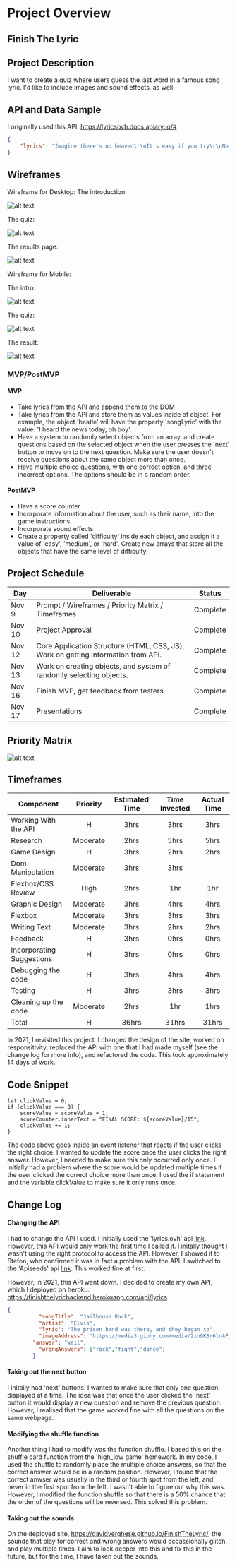 # Project Overview

## Finish The Lyric

## Project Description

I want to create a quiz where users guess the last word in a famous song lyric. I'd like to include images and sound effects, as well.

## API and Data Sample

I originally used this API: https://lyricsovh.docs.apiary.io/#

```json
{
    "lyrics": "Imagine there's no heaven\r\nIt's easy if you try\r\nNo hell below us\r\nAbove us only sky\r\nImagine all the people\r\nLiving for today... \n\n\n\nImagine there's no countries\n\nIt isn't hard to do\n\nNothing to kill or die for\n\nAnd no religion too\n\nImagine all the people\n\nLiving life in peace... \n\n\n\nYou may say I'm a dreamer\n\nBut I'm not the only one\n\nI hope someday you'll join us\n\nAnd the world will be as one \n\n\n\nImagine no possessions\n\nI wonder if you can\n\nNo need for greed or hunger\n\nA brotherhood of man\n\nImagine all the people\n\nSharing all the world... \n\n\n\nYou may say I'm a dreamer\n\nBut I'm not the only one\n\nI hope someday you'll join us\n\nAnd the world will live as one"
}

```


## Wireframes

Wireframe for Desktop: 
The introduction: 

![alt text](https://github.com/DavidVergheseProgrammer/FinishTheLyric/blob/main/Folder/Wireframe%20for%20Desktop%20Intro.png "Wireframe for Desktop Intro")

The quiz: 

![alt text](https://github.com/DavidVergheseProgrammer/FinishTheLyric/blob/main/Folder/Wireframe%20for%20Desktop.png "Wireframe for Desktop Quiz")

The results page: 

![alt text](https://github.com/DavidVergheseProgrammer/FinishTheLyric/blob/main/Folder/Wireframe%20for%20Desktop%20Outro.png "Wireframe for Desktop Quiz Outro")

Wireframe for Mobile: 

The intro: 

![alt text](https://github.com/DavidVergheseProgrammer/FinishTheLyric/blob/main/Folder/Wire%20for%20Mobile%20Intro.png "Wireframe for Desktop Quiz Into")

The quiz: 

![alt text](https://github.com/DavidVergheseProgrammer/FinishTheLyric/blob/main/Folder/Wireframe%20for%20Mobile.png "Wireframe for Mobile Quiz")

The result:

![alt text](https://github.com/DavidVergheseProgrammer/FinishTheLyric/blob/main/Folder/Wireframe%20for%20Mobile%20Outro.png "Wireframe for Mobile Quiz Outro")

### MVP/PostMVP

#### MVP 

- Take lyrics from the API and append them to the DOM
- Take lyrics from the API and store them as values inside of object. For example, the object 'beatle' will have the property 'songLyric' with the value: 'I heard the news today, oh boy'. 
- Have a system to randomly select objects from an array, and create questions based on the selected object when the user presses the 'next' button to move on to the next question. Make sure the user doesn't receive questions about the same object more than once. 
- Have multiple choice questions, with one correct option, and three incorrect options. The options should be in a random order. 

#### PostMVP  

- Have a score counter
- Incorporate information about the user, such as their name, into the game instructions. 
- Incorporate sound effects
- Create a property called 'difficulty' inside each object, and assign it a value of 'easy', 'medium', or 'hard'. Create new arrays that store all the objects that have the same level of difficulty. 

## Project Schedule

|  Day | Deliverable | Status
|---|---| ---|
|Nov 9| Prompt / Wireframes / Priority Matrix / Timeframes | Complete
|Nov 10| Project Approval | Complete
|Nov 12| Core Application Structure (HTML, CSS, JS). Work on getting information from API. | Complete
|Nov 13| Work on creating objects, and system of randomly selecting objects. | Complete
|Nov 16| Finish MVP, get feedback from testers | Complete
|Nov 17| Presentations | Complete

## Priority Matrix


![alt text](https://github.com/DavidVergheseProgrammer/FinishTheLyric/blob/main/Folder/priority%20matrix.png "Priority Matrix")

## Timeframes

| Component | Priority | Estimated Time | Time Invested | Actual Time |
| --- | :---: |  :---: | :---: | :---: |
| Working With the API | H | 3hrs|3hrs |3hrs  |
| Research | Moderate | 2hrs| 5hrs | 5hrs |
| Game Design | H | 3hrs| 2hrs |2hrs  |
| Dom Manipulation | Moderate | 3hrs|3hrs |  |
| Flexbox/CSS Review | High | 2hrs| 1hr | 1hr|
| Graphic Design | Moderate | 3hrs| 4hrs |4hrs  |
| Flexbox | Moderate | 3hrs| 3hrs | 3hrs|
| Writing Text | Moderate | 3hrs| 2hrs| 2hrs |
| Feedback | H | 3hrs|  0hrs | 0hrs |
| Incorporating Suggestions | H | 3hrs| 0hrs |0hrs  |
| Debugging the code | H | 3hrs| 4hrs | 4hrs |
| Testing | H | 3hrs|3hrs  | 3hrs |
| Cleaning up the code | Moderate | 2hrs|1hr  |1hrs  |
| Total | H | 36hrs|31hrs  |31hrs  |

In 2021, I revisited this project. I changed the design of the site, worked on responsitivity, replaced the API with one that I had made myself (see the change log for more info), and refactored the code. This took approximately 14 days of work. 

## Code Snippet

```
let clickValue = 0;
if (clickValue === 0) {
    scoreValue = scoreValue + 1;
    scoreCounter.innerText = "FINAL SCORE: ${scoreValue}/15";
    clickValue += 1;
}
```

The code above goes inside an event listener that reacts if the user clicks the right choice. I wanted to update the score once the user clicks the right answer. However, I needed to make sure this only occurred only once. I initially had a problem where the score would be updated multiple times if the user clicked the correct choice more than once. I used the if statement and the variable clickValue to make sure it only runs once. 

## Change Log
#### Changing the API
I had to change the API I used. I initially used the 'lyrics.ovh' api [link](https://lyricsovh.docs.apiary.io/#). However, this API would only work the first time I called it. I initally thought I wasn't using the right protocol to access the API. However, I showed it to Stefon, who confirmed it was in fact a problem with the API. I switched to the 'Apiseeds' api [link](https://apiseeds.com/documentation/lyrics). This worked fine at first.

However, in 2021, this API went down. I decided to create my own API, which I deployed on heroku: https://finishthelyricbackend.herokuapp.com/api/lyrics

```json
{
          "songTitle": "Jailhouse Rock",
          "artist": "Elvis",
          "lyric": "The prison band was there, and they began to",
          "imageAddress": "https://media3.giphy.com/media/2in9K8r6lnAPjPJNZt/giphy.gif?cid=ecf05e47zahlbq0nwwsrqe470oc2ltjs86eiswqxsedf7xn2&rid=giphy.gif",
        "answer": "wail",
          "wrongAnswers": ["rock","fight","dance"]
        }
```

#### Taking out the next button
I initally had 'next' buttons. I wanted to make sure that only one question displayed at a time. The idea was that once the user clicked the 'next' button it would display a new question and remove the previous question. However, I realised that the game worked fine with all the questions on the same webpage.
#### Modifying the shuffle function
Another thing I had to modify was the function shuffle. I based this on the shuffle card function from the 'high_low game' homework. In my code, I used the shuffle to randomly place the multiple choice answers, so that the correct answer would be in a random position. However, I found that the correct anwser was usually in the third or fourth spot from the left, and never in the first spot from the left. I wasn't able to figure out why this was. However, I modified the function shuffle so that there is a 50% chance that the order of the questions will be reversed. This solved this problem.
#### Taking out the sounds
On the deployed site, https://davidverghese.github.io/FinishTheLyric/, the sounds that play for correct and wrong answers would occassionally glitch, and play multiple times. I aim to look deeper into this and fix this in the future, but for the time, I have taken out the sounds.

